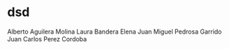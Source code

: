 # dsd

Alberto Aguilera Molina
Laura Bandera Elena
Juan Miguel Pedrosa Garrido
Juan Carlos Perez Cordoba